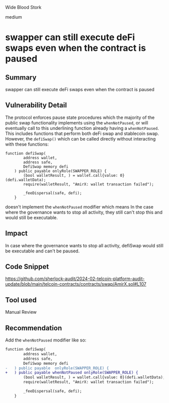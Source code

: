 Wide Blood Stork

medium

# swapper can still execute deFi swaps even when the contract is paused

## Summary
swapper can still execute deFi swaps even when the contract is paused

## Vulnerability Detail
The protocol enforces pause state procedures which the majority of the public swap functionality implements using the `whenNotPaused`, or will eventually call to this underlining function already having a `whenNotPaused`. This includes functions that perform both deFi swap and stablecoin swap. However, the `defiSwap()` which can be called directly without interacting with these functions:
```solidity
function defiSwap(
        address wallet,
        address safe,
        DefiSwap memory defi
    ) public payable onlyRole(SWAPPER_ROLE) {
        (bool walletResult, ) = wallet.call{value: 0}(defi.walletData);
        require(walletResult, "AmirX: wallet transaction failed");

        _feeDispersal(safe, defi);
    }
```
doesn't implement the `whenNotPaused` modifier which means In the case where the governance wants to stop all activity, they still can't stop this and would still be executable.

## Impact
In case where the governance wants to stop all activity, defiSwap would still be executable and can't be paused.

## Code Snippet
https://github.com/sherlock-audit/2024-02-telcoin-platform-audit-update/blob/main/telcoin-contracts/contracts/swap/AmirX.sol#L107

## Tool used

Manual Review

## Recommendation
Add the `whenNotPaused` modifier like so:

```diff
function defiSwap(
        address wallet,
        address safe,
        DefiSwap memory defi
-   ) public payable  onlyRole(SWAPPER_ROLE) {
+   ) public payable whenNotPaused onlyRole(SWAPPER_ROLE) {
        (bool walletResult, ) = wallet.call{value: 0}(defi.walletData);
        require(walletResult, "AmirX: wallet transaction failed");

        _feeDispersal(safe, defi);
    }
```